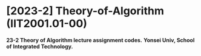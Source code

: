 # [2023-2] Theory-of-Algorithm (IIT2001.01-00)

**23-2 Theory of Algorithm lecture assignment codes.**
**Yonsei Univ, School of Integrated Technology.**
